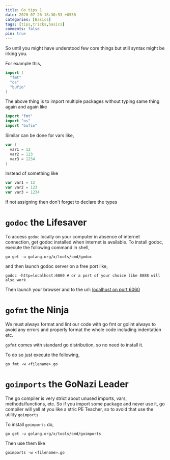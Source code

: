 ```yaml
---
title: Go tips 1
date: 2020-07-20 18:30:53 +0530
categories: [Basics]
tags: [tips,tricks,basics]
comments: false
pin: true
---
```


So until you might have understood few core things but still syntax might be irking you.

For example this,

```go
import (
  "fmt"
  "os"
  "bufio"
)
```

The above thing is to import multiple packages without typing same thing again and again like

```go
import "fmt"
import "os"
import "bufio"
```

Similar can be done for vars like,
```go
var (
  var1 = 12
  var2 = 123
  var3 = 1234
)
```

Instead of something like
```go
var var1 = 12
var var2 = 123
var var3 = 1234
```

If not assigning then don't forget to declare the types

# `godoc` the Lifesaver
To access `godoc` locally on your computer in absence of internet connection, get godoc installed when internet
is available.
To install godoc, execute the following command in shell,
```shell
go get -u golang.org/x/tools/cmd/godoc
```
and then launch godoc server on a free port like,
```shell
godoc -http=localhost:6060 # or a port of your choice like 8888 will also work
```

Then launch your browser and to the url: [localhost on port 6060](http://localhost:6060)

# `gofmt` the Ninja
We must always format and lint our code with go fmt or golint always to avoid any errors and properly
format the whole code including indentation etc.

`gofmt` comes with standard go distribution, so no need to install it.

To do so just execute the following,
```shell
go fmt -w <filename>.go
```

# `goimports` the GoNazi Leader
The go compiler is very strict about unused imports, vars, methods/functions, etc.
So if you import some package and never use it, go compiler will yell at you like a stric PE Teacher,
so to avoid that use the utility `goimports`

To install `goimports` do,
```shell
go get -u golang.org/x/tools/cmd/goimports
```
Then use them like
```shell
goimports -w <filename>.go
```
